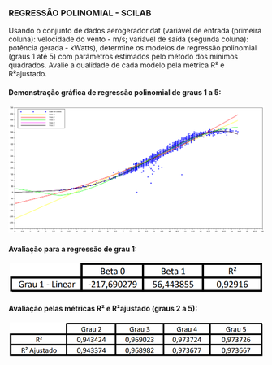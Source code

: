### REGRESSÃO POLINOMIAL - SCILAB

Usando o conjunto de dados aerogerador.dat (variável de entrada (primeira coluna): velocidade do vento - m/s; variável de saída (segunda coluna): potência gerada - kWatts), determine os modelos de regressão polinomial (graus 1 até 5) com parâmetros estimados pelo método dos mínimos quadrados. Avalie a qualidade de cada modelo pela métrica R² e R²ajustado.

#### Demonstração gráfica de regressão polinomial de graus 1 a 5:

![grafico](https://github.com/cesbrandao/regressaoPolinomial_SCILAB/blob/master/img/regressao_q2.PNG)

#### Avaliação para a regressão de grau 1:

<p align="center">
  <img src="/img/grau1_q2.PNG" width="500" alt="accessibility text">
</p>

#### Avaliação pelas métricas R² e R²ajustado (graus 2 a 5):

<p align="center">
  <img src="/img/grau2-5_q2.PNG" width="500" alt="accessibility text">
</p>
